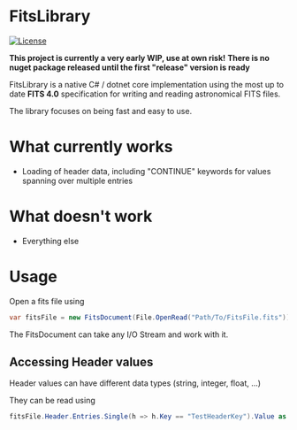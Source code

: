 # FitsLibrary
[![License](https://img.shields.io/badge/license-MPL2.0%20-green)](https://choosealicense.com/licenses/mpl-2.0/)

**This project is currently a very early WIP, use at own risk!**
**There is no nuget package released until the first "release" version is ready**

FitsLibrary is a native C# / dotnet core implementation using the most up to date **FITS 4.0** specification for writing and reading astronomical FITS files.

The library focuses on being fast and easy to use.

# What currently works
 - Loading of header data, including "CONTINUE" keywords for values spanning over multiple entries

# What doesn't work
 - Everything else

# Usage
Open a fits file using
```csharp
var fitsFile = new FitsDocument(File.OpenRead("Path/To/FitsFile.fits"));
```

The FitsDocument can take any I/O Stream and work with it.

## Accessing Header values
Header values can have different data types (string, integer, float, ...)

They can be read using
```csharp
fitsFile.Header.Entries.Single(h => h.Key == "TestHeaderKey").Value as string
```

